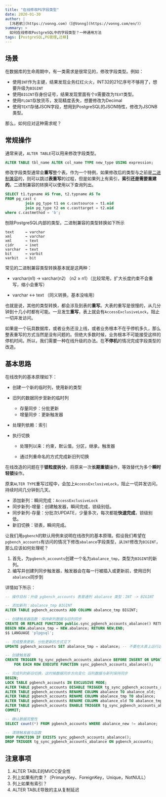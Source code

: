 ```yaml
---
title: "在线修改PG字段类型"
date: 2020-01-30
author: |
  [冯若航](https://vonng.com)（[@Vonng](https://vonng.com/en/)）
summary: >
  如何在线修改PostgreSQL中的字段类型？一种通用方法
tags: [PostgreSQL,PG管理,迁移]
---
```




## 场景

在数据库的生命周期中，有一类需求是很常见的，修改字段类型。例如：

* 使用`INT`作为主键，结果发现业务红红火火，INT32的21亿序号不够用了，想要升级为`BIGINT`
* 使用`BIGINT`存身份证号，结果发现里面有个`X`需要改为`TEXT`类型。
* 使用`FLOAT`存放货币，发现精度丢失，想要修改为Decimal
* 使用`TEXT`存储JSON字段，想用到PostgreSQL的JSON特性，修改为JSONB类型。

那么，如何应对这种需求呢？



## 常规操作

通常来说，`ALTER TABLE`可以用来修改字段类型。

```sql
ALTER TABLE tbl_name ALTER col_name TYPE new_type USING expression;
```

修改字段类型通常会**重写**整个表。作为一个特例，如果修改后的类型与之前是[二进制兼容](https://www.postgresql.org/docs/13/sql-createcast.html)的，则可以跳过**表重写**的过程，但是如果列上有索引，**索引还是需要重建的**。二进制兼容的转换可以使用以下查询列出。

```sql
SELECT t1.typname AS from, t2.typname AS To
FROM pg_cast c
         join pg_type t1 on c.castsource = t1.oid
         join pg_type t2 on c.casttarget = t2.oid
where c.castmethod = 'b';
```

刨除PostgreSQL内部的类型，二进制兼容的类型转换如下所示

```
text     → varchar 
xml      → varchar 
xml      → text    
cidr     → inet    
varchar  → text    
bit      → varbit  
varbit   → bit     
```

常见的二进制兼容类型转换基本就是这两种：

* varchar(n1) →  varchar(n2)  （n2 ≥ n1）（比较常用，扩大长度约束不会重写，缩小会重写）

* varchar ↔  text （同义转换，基本没啥用）

也就是说，其他的类型转换，都会涉及到表的**重写**。大表的重写是很慢的，从几分钟到十几小时都有可能。一旦发生**重写**，表上就会有`AccessExclusiveLock`，阻止一切并发访问。

如果是一个玩具数据库，或者业务还没上线，或者业务根本不在乎停机多久，那么整表重写的方式当然是没有问题的。但绝大多数时候，业务根本不可能接受这样的停机时间。所以，我们需要一种在线升级的办法。在**不停机**的情况完成字段类型的改造。



## 基本思路

在线改列的基本原理如下：

* 创建一个新的临时列，使用新的类型

* 旧列的数据同步至新的临时列

  * 存量同步：分批更新
  * 增量同步：更新触发器

* 处理列依赖：索引

* 执行切换

  * 处理列以来：约束，默认值，分区，继承，触发器

  * 通过列重命名的方式完成新旧列切换



在线改造的问题在于**锁粒度拆分**，将原来一次**长期重锁**操作，等效替代为多个**瞬时轻锁**操作。

原来`ALTER TYPE`重写过程中，会加上`AccessExclusiveLock`，阻止一切并发访问，持续时间几分钟到几天。

* 添加新列：瞬间完成：`AccessExclusiveLock`
* 同步新列-增量：创建触发器，瞬间完成，锁级别低。
* 同步新列-存量：分批次UPDATE，少量多次，每次都能**快速完成**，锁级别低。
* 新旧切换：锁表，瞬间完成。



让我们用`pgbench`的默认用例来说明在线改列的基本原理。假设我们希望在`pgbench_accounts`有访问的情况下修改`abalance`字段类型，从`INT`修改为`BIGINT`，那么应该如何处理呢？

1. 首先，为`pgbench_accounts`创建一个名为`abalance_tmp`，类型为`BIGINT`的新列。
2. 编写并创建列同步触发器，触发器会在每一行被插入或更新前，使用旧列`abalance`同步到

详情如下所示：

```sql
-- 操作目标：升级 pgbench_accounts 表普通列 abalance 类型：INT -> BIGINT

-- 添加新列：abalance_tmp BIGINT
ALTER TABLE pgbench_accounts ADD COLUMN abalance_tmp BIGINT;

-- 创建触发器函数：保持新列数据与旧列同步
CREATE OR REPLACE FUNCTION public.sync_pgbench_accounts_abalance() RETURNS TRIGGER AS $$
BEGIN NEW.abalance_tmp = NEW.abalance; RETURN NEW;END;
$$ LANGUAGE 'plpgsql';

-- 完成整表更新，分批更新的方式见下
UPDATE pgbench_accounts SET abalance_tmp = abalance; -- 不要在大表上运行这个

-- 创建触发器
CREATE TRIGGER tg_sync_pgbench_accounts_abalance BEFORE INSERT OR UPDATE ON pgbench_accounts
    FOR EACH ROW EXECUTE FUNCTION sync_pgbench_accounts_abalance();

-- 完成列的新旧切换，这时候数据同步方向变化 旧列数据与新列保持同步
BEGIN;
LOCK TABLE pgbench_accounts IN EXCLUSIVE MODE;
ALTER TABLE pgbench_accounts DISABLE TRIGGER tg_sync_pgbench_accounts_abalance;
ALTER TABLE pgbench_accounts RENAME COLUMN abalance TO abalance_old;
ALTER TABLE pgbench_accounts RENAME COLUMN abalance_tmp TO abalance;
ALTER TABLE pgbench_accounts RENAME COLUMN abalance_old TO abalance_tmp;
ALTER TABLE pgbench_accounts ENABLE TRIGGER tg_sync_pgbench_accounts_abalance;
COMMIT;

-- 确认数据完整性
SELECT count(*) FROM pgbench_accounts WHERE abalance_new != abalance;

-- 清理触发器与函数
DROP FUNCTION IF EXISTS sync_pgbench_accounts_abalance();
DROP TRIGGER tg_sync_pgbench_accounts_abalance ON pgbench_accounts;
```





## 注意事项

1. ALTER TABLE的MVCC安全性
2. 列上如果有约束？（PrimaryKey、ForeignKey，Unique，NotNULL）
3. 列上如果有索引？
4. ALTER TABLE导致的主从复制延迟